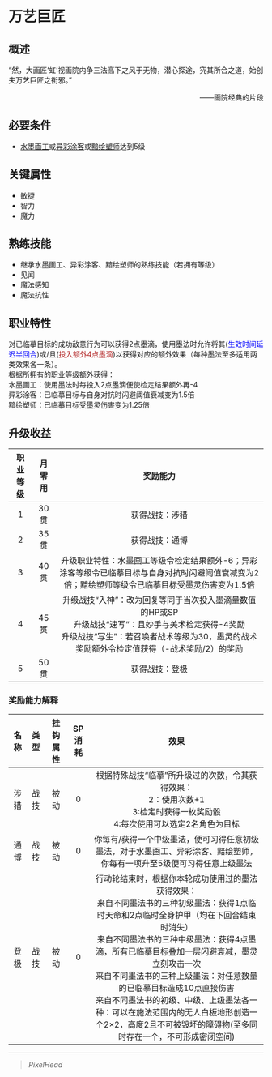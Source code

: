 # 万艺巨匠

## 概述

“然，大画匠‘虹’视画院内争三法高下之风于无物，潜心探途，究其所合之道，始创夫万艺巨匠之衔邪。”<br> <div align="right">——画院经典的片段</div>

## 必要条件

* <a href="../Traditional_Artist" target="_blank">水墨画工</a>或<a href="../Colorful_Artist" target="_blank">异彩涂客</a>或<a href="../Shaper_Artist" target="_blank">黯绘塑师</a>达到5级

## 关键属性

* 敏捷
* 智力
* 魔力

## 熟练技能

* 继承水墨画工、异彩涂客、黯绘塑师的熟练技能（若拥有等级）
* 见闻
* 魔法感知
* 魔法抗性

## 职业特性

对已临摹目标的成功敌意行为可以获得2点墨滴，使用墨法时允许将其(<font color="#0000FF">生效时间延迟半回合</font>)或/且(<font color="#B22222">投入额外4点墨滴</font>)以获得对应的额外效果（每种墨法至多适用两类效果各一条）。<br>根据所拥有的职业等级额外获得：<br>水墨画工：使用墨法时每投入2点墨滴便使检定结果额外再-4<br>异彩涂客：已临摹目标与自身对抗时闪避阈值衰减变为1.5倍<br>黯绘塑师：已临摹目标受墨灵伤害变为1.25倍

## 升级收益

职业等级|月零用|奖励能力
:--:|:--:|:--:
1|30贯|获得战技：涉猎
2|35贯|获得战技：通博
3|40贯|升级职业特性：水墨画工等级令检定结果额外-6；异彩涂客等级令已临摹目标与自身对抗时闪避阈值衰减变为2倍；黯绘塑师等级令已临摹目标受墨灵伤害变为1.5倍
4|45贯|升级战技“入神”：改为回复等同于当次投入墨滴量数值的HP或SP<br>升级战技“速写”：且妙手与美术检定获得-4奖励<br>升级战技“写生”：若召唤者战术等级为30，墨灵的战术奖励额外令检定值获得（-战术奖励/2）的奖励
5|50贯|获得战技：登极

### 奖励能力解释

名称|类型|挂钩属性|SP消耗|效果
:--:|:--:|:--:|:--:|:--:
涉猎|战技|被动|0|根据特殊战技“临摹”所升级过的次数，令其获得效果：<br>2：使用次数+1<br>3:检定时获得一枚奖励骰<br>4:每次使用可以选定2名角色为目标
通博|战技|被动|0|你每有/获得一个中级墨法，便可习得任意初级墨法，对于水墨画工、异彩涂客、黯绘塑师，你每有一项升至5级便可习得任意上级墨法
登极|战技|被动|0|行动轮结束时，根据你本轮成功使用过的墨法获得效果：<br>来自不同墨法书的三种初级墨法：获得1点临时天命和2点临时全身护甲（均在下回合结束时消失）<br>来自不同墨法书的三种中级墨法：获得4点墨滴，所有已临摹目标叠加一层闪避衰减，墨灵立刻攻击一次<br>来自不同墨法书的三种上级墨法：对任意数量的已临摹目标造成10点直接伤害<br>来自不同墨法书的初级、中级、上级墨法各一种：可以在施法范围内的无人白板地形创造一个2×2，高度2且不可被毁坏的障碍物(至多同时存在一个，不可形成密闭空间)

---

> *PixelHead*